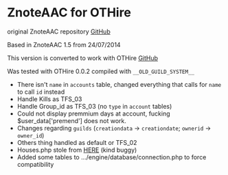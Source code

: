 ZnoteAAC for OTHire
========

original ZnoteAAC repository [GitHub](https://github.com/Znote/ZnoteAAC)

Based in ZnoteAAC 1.5 from 24/07/2014

This version is converted to work with OTHire [GitHub](https://github.com/TwistedScorpio/OTHire)

Was tested with OTHire 0.0.2 compiled with `__OLD_GUILD_SYSTEM__`

* There isn't `name` in `accounts` table, changed everything that calls for `name` to call `id` instead
* Handle Kills as TFS_03
* Handle Group_id as TFS_03 (no `type` in `account` tables)
* Could not display premmium days at account, fucking $user_data['premend'] does not work.
* Changes regarding `guilds` (`creationdata` -> `creationdate`; `ownerid` -> `owner_id`)
* Others thing handled as default or TFS_02
* Houses.php stole from [HERE](http://otland.net/threads/znote-aac-converted-to-7-6-servers.217823/) (kind buggy)
* Added some tables to .../engine/database/connection.php to force compatibility